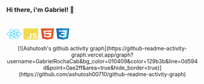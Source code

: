 ### Hi there, i'm Gabriel! 👋
 #
 <img align="center" alt="React" height="30" width="40" src="https://raw.githubusercontent.com/devicons/devicon/master/icons/react/react-original.svg">  <img align="center" alt="Js" height="30" width="40" src="https://raw.githubusercontent.com/devicons/devicon/master/icons/javascript/javascript-plain.svg"> <img align="center" alt="HTML" height="30" width="40" src="https://raw.githubusercontent.com/devicons/devicon/master/icons/html5/html5-original.svg"><img align="center" alt="CSS" height="30" width="40" src="https://raw.githubusercontent.com/devicons/devicon/master/icons/css3/css3-original.svg">
 
 <div align="center">
[![Ashutosh's github activity graph](https://github-readme-activity-graph.vercel.app/graph?username=GabrielRochaCab&bg_color=010409&color=129b3b&line=0d594d&point=0ae2ff&area=true&hide_border=true)](https://github.com/ashutosh00710/github-readme-activity-graph)
</div>
  
